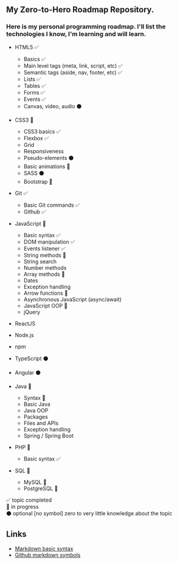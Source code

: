 ## My Zero-to-Hero Roadmap Repository.
### Here is my personal programming roadmap. I'll list the technologies I know, I'm learning and will learn.

- HTML5 :white_check_mark:
  - Basics :white_check_mark:
  - Main level tags (meta, link, script, etc) :white_check_mark:
  - Semantic tags (aside, nav, footer, etc) :white_check_mark:
  - Lists :white_check_mark:
  - Tables :white_check_mark:
  - Forms :white_check_mark:
  - Events :white_check_mark:
  - Canvas, video, audio :black_circle:

- CSS3 :large_orange_diamond:
  - CSS3 basics :white_check_mark:
  - Flexbox :white_check_mark:
  - Grid
  - Responsiveness
  - Pseudo-elements :black_circle:
  - Basic animations :large_orange_diamond:
  - SASS :black_circle:
  - Bootstrap :large_orange_diamond:

- Git :white_check_mark:
  - Basic Git commands :white_check_mark:
  - Github :white_check_mark:

- JavaScript :large_orange_diamond:
  - Basic syntax :white_check_mark:
  - DOM manipulation :white_check_mark:
  - Events listener :white_check_mark:
  - String methods :large_orange_diamond:
  - String search
  - Number methods
  - Array methods :large_orange_diamond:
  - Dates
  - Exception handling
  - Arrow functions :large_orange_diamond:
  - Asynchronous JavaScript (async/await)
  - JavaScript OOP :large_orange_diamond:
  - jQuery

- ReactJS

- Node.js

- npm

- TypeScript :black_circle:

- Angular :black_circle:

- Java :large_orange_diamond:
  - Syntax :large_orange_diamond:
  - Basic Java
  - Java OOP
  - Packages
  - Files and APIs
  - Exception handling
  - Spring / Spring Boot

- PHP :large_orange_diamond:
  - Basic syntax :white_check_mark:

- SQL :large_orange_diamond:
  - MySQL :large_orange_diamond:
  - PostgreSQL :large_orange_diamond:

:white_check_mark: topic completed  
:large_orange_diamond: in progress  
:black_circle: optional 
[no symbol] zero to very little knowledge about the topic

## Links

- [Markdown basic syntax](https://www.markdownguide.org/basic-syntax/)
- [Github markdown symbols](https://gist.github.com/rxaviers/7360908)
